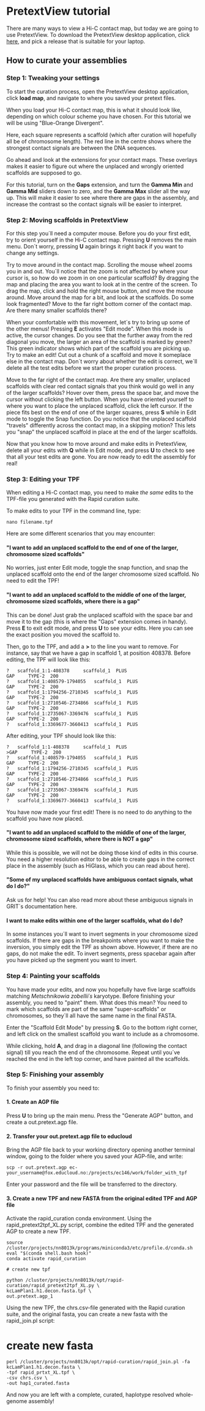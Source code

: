 # PretextView tutorial

There are many ways to view a Hi-C contact map, but today we are going to use PretextView. To download the PretextView desktop application, click [here](https://github.com/wtsi-hpag/PretextView/releases), and pick a release that is suitable for your laptop. 

## How to curate your assemblies

### Step 1: Tweaking your settings

 To start the curation process, open the PretextView desktop application, click **load map**, and navigate to where you saved your pretext files. 
 
 When you load your Hi-C contact map, this is what it should look like, depending on which colour scheme you have chosen. For this tutorial we will be using "Blue-Orange Divergent".  
 
 Here, each square represents a scaffold (which after curation will hopefully all be of chromosome length). The red line in the centre shows where the strongest contact signals are between the DNA sequences. 

 Go ahead and look at the extensions for your contact maps. These overlays makes it easier to figure out where the unplaced and wrongly oriented scaffolds are supposed to go. 

 For this tutorial, turn on the **Gaps** extension, and turn the **Gamma Min** and **Gamma Mid** sliders down to zero, and the **Gamma Max** slider all the way up. This will make it easier to see where there are gaps in the assembly, and increase the contrast so the contact signals will be easier to interpret. 

 ### Step 2: Moving scaffolds in PretextView

For this step you´ll need a computer mouse. Before you do your first edit, try to orient yourself in the Hi-C contact map. Pressing **U** removes the main menu. Don´t worry, pressing **U** again brings it right back if you want to change any settings. 

Try to move around in the contact map. Scrolling the mouse wheel zooms you in and out. You´ll notice that the zoom is not affected by where your cursor is, so how do we zoom in on one particular scaffold? By dragging the map and placing the area you want to look at in the centre of the screen. To drag the map, click and hold the right mouse button, and move the mouse around. Move around the map for a bit, and look at the scaffolds. Do some look fragmented? Move to the far right bottom corner of the contact map. Are there many smaller scaffolds there?

When your comfortable with this movement, let´s try to bring up some of the other menus! Pressing **E** activates "Edit mode". When this mode is active, the cursor changes. Do you see that the further away from the red diagonal you move, the larger an area of the scaffold is marked by green? This green indicator shows which part of the scaffold you are picking up. Try to make an edit! Cut out a chunk of a scaffold and move it someplace else in the contact map. Don´t worry about whether the edit is correct, we´ll delete all the test edits before we start the proper curation process. 

Move to the far right of the contact map. Are there any smaller, unplaced scaffolds with clear red contact signals that you think would go well in any of the larger scaffolds? Hover over them, press the space bar, and move the cursor without clicking the left button. When you have oriented yourself to where you want to place the unplaced scaffold, click the left cursor. If the piece fits best on the end of one of the larger squares, press **S** while in Edit mode to toggle the Snap function. Do you notice that the unplaced scaffold "travels" differently across the contact map, in a skipping motion? This lets you "snap" the unplaced scaffold in place at the end of the larger scaffolds. 

Now that you know how to move around and make edits in PretextView, delete all your edits with **Q** while in Edit mode, and press **U** to check to see that all your test edits are gone. You are now ready to edit the assembly for real!

### Step 3: Editing your TPF

When editing a Hi-C contact map, you need to make *the same* edits to the TPF-file you generated with the Rapid curation suite. 

To make edits to your TPF in the command line, type:

```
nano filename.tpf
```

Here are some different scenarios that you may encounter:

#### "I want to add an unplaced scaffold to the end of one of the larger, chromosome sized scaffolds"

No worries, just enter Edit mode, toggle the snap function, and snap the unplaced scaffold onto the end of the larger chromosome sized scaffold. No need to edit the TPF!


#### "I want to add an unplaced scaffold to the middle of one of the larger, chromosome sized scaffolds, where there is a gap"

This can be done! Just grab the unplaced scaffold with the space bar and move it to the gap (this is where the "Gaps" extension comes in handy). Press **E** to exit edit mode, and press **U** to see your edits. Here you can see the exact position you moved the scaffold to. 

Then, go to the TPF, and add a **>** to the line you want to remove. For instance, say that we have a gap in scaffold 1, at position 408378. Before editing, the TPF will look like this:

```
?	scaffold_1:1-408378     scaffold_1	PLUS
GAP     TYPE-2  200
?	scaffold_1:408579-1794055	scaffold_1	PLUS
GAP     TYPE-2  200
?	scaffold_1:1794256-2710345	scaffold_1	PLUS
GAP     TYPE-2  200
?	scaffold_1:2710546-2734866	scaffold_1	PLUS
GAP     TYPE-2  200
?	scaffold_1:2735067-3369476	scaffold_1	PLUS
GAP     TYPE-2  200
?	scaffold_1:3369677-3660413	scaffold_1	PLUS
```

After editing, your TPF should look like this:

```
?	scaffold_1:1-408378     scaffold_1	PLUS
>GAP     TYPE-2  200
?	scaffold_1:408579-1794055	scaffold_1	PLUS
GAP     TYPE-2  200
?	scaffold_1:1794256-2710345	scaffold_1	PLUS
GAP     TYPE-2  200
?	scaffold_1:2710546-2734866	scaffold_1	PLUS
GAP     TYPE-2  200
?	scaffold_1:2735067-3369476	scaffold_1	PLUS
GAP     TYPE-2  200
?	scaffold_1:3369677-3660413	scaffold_1	PLUS
```

You have now made your first edit! There is no need to do anything to the scaffold you have now placed. 


#### "I want to add an unplaced scaffold to the middle of one of the larger, chromosome sized scaffolds, where there is NOT a gap"

While this is possible, we will not be doing those kind of edits in this course. You need a higher resolution editor to be able to create gaps in the correct place in the assembly (such as HiGlass, which you can read about here).

#### "Some of my unplaced scaffolds have ambiguous contact signals, what do I do?"

Ask us for help! You can also read more about these ambiguous signals in GRIT´s documentation here. 

#### I want to make edits within one of the larger scaffolds, what do I do?

In some instances you´ll want to invert segments in your chromosome sized scaffolds. If there are gaps in the breakpoints where you want to make the inversion, you simply edit the TPF as shown above. However, if there are no gaps, do not make the edit. To invert segments, press spacebar again after you have picked up the segment you want to invert. 

### Step 4: Painting your scaffolds

You have made your edits, and now you hopefully have five large scaffolds matching *Metschnikowia zobellii´s* karyotype. Before finishing your assembly, you need to "paint" them. What does this mean? You need to mark which scaffolds are part of the same "super-scaffolds" or chromosomes, so they´ll all have the same name in the final FASTA. 

Enter the "Scaffold Edit Mode" by pressing **S**. Go to the bottom right corner, and left click on the smallest scaffold you want to include as a chromosome. 

While clicking, hold **A**, and drag in a diagonal line (following the contact signal) till you reach the end of the chromosome. Repeat until you´ve reached the end in the left top corner, and have painted all the scaffolds. 


### Step 5: Finishing your assembly

To finish your assembly you need to:

#### 1. Create an AGP file

Press **U** to bring up the main menu. Press the "Generate AGP" button, and create a out.pretext.agp file. 

#### 2. Transfer your out.pretext.agp file to educloud

Bring the AGP file back to your working directory opening another terminal window, going to the folder where you saved your AGP-file, and write:

```
scp -r out.pretext.agp ec-your_username@fox.educloud.no:/projects/ec146/work/folder_with_tpf
```

Enter your password and the file will be transferred to the directory. 

#### 3. Create a new TPF and new FASTA from the original edited TPF and AGP file

Activate the rapid_curation conda environment. Using the rapid_pretext2tpf_XL.py script, combine the edited TPF and the generated AGP to create a new TPF. 

```
source /cluster/projects/nn8013k/programs/miniconda3/etc/profile.d/conda.sh
eval "$(conda shell.bash hook)"
conda activate rapid_curation

# create new tpf

python /cluster/projects/nn8013k/opt/rapid-curation/rapid_pretext2tpf_XL.py \
kcLamPlan1.h1.decon.fasta.tpf \
out.pretext.agp_1
```

Using the new TPF, the chrs.csv-file generated with the Rapid curation suite, and the original fasta, you can create a new fasta with the rapid_join.pl script:

# create new fasta

```
perl /cluster/projects/nn8013k/opt/rapid-curation/rapid_join.pl -fa kcLamPlan1.h1.decon.fasta \
-tpf rapid_prtxt_XL.tpf \
-csv chrs.csv \
-out hap1_curated.fasta
```

And now you are left with a complete, curated, haplotype resolved whole-genome assembly!